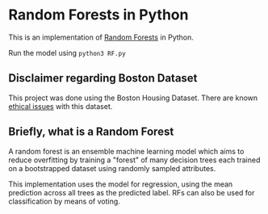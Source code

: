 # Random Forests in Python

This is an implementation of [Random Forests](https://en.wikipedia.org/wiki/Random_forest) in Python.

Run the model using ```python3 RF.py```

## Disclaimer regarding Boston Dataset

This project was done using the Boston Housing Dataset. There are known [ethical issues](https://fairlearn.org/main/user_guide/datasets/boston_housing_data.html) with this dataset.

## Briefly, what is a Random Forest

A random forest is an ensemble machine learning model which aims to reduce overfitting by training a "forest" of many decision trees each trained on a bootstrapped dataset using randomly sampled attributes.

This implementation uses the model for regression, using the mean prediction across all trees as the predicted label. RFs can also be used for classification by means of voting.

